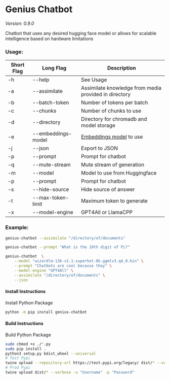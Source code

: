 # Genius Chatbot
*Version: 0.9.0*

Chatbot that uses any desired hugging face model or allows for scalable 
intelligence based on hardware limitations

### Usage:

| Short Flag | Long Flag          | Description                                                                  |
|------------|--------------------|------------------------------------------------------------------------------|
| -h         | --help             | See Usage                                                                    |
| -a         | --assimilate       | Assimilate knowledge from media provided in directory                        |
| -b         | --batch-token      | Number of tokens per batch                                                   |
| -c         | --chunks           | Number of chunks to use                                                      |
| -d         | --directory        | Directory for chromadb and model storage                                     |
| -e         | --embeddings-model | [Embeddings model](https://www.sbert.net/docs/pretrained_models.html) to use |
| -j         | --json             | Export to JSON                                                               |
| -p         | --prompt           | Prompt for chatbot                                                           |
| -q         | --mute-stream      | Mute stream of generation                                                    |
| -m         | --model            | Model to use from Huggingface                                                |
| -p         | --prompt           | Prompt for chatbot                                                           |
| -s         | --hide-source      | Hide source of answer                                                        |
| -t         | --max-token-limit  | Maximum token to generate                                                    |
| -x         | --model-engine     | GPT4All or LlamaCPP                                                          |

### Example:
```bash
genius-chatbot --assimilate "/directory/of/documents"
```

```bash
genius-chatbot --prompt "What is the 10th digit of Pi?"
```

```bash
genius-chatbot  \
    --model "wizardlm-13b-v1.1-superhot-8k.ggmlv3.q4_0.bin" \
    --prompt "Chatbots are cool because they" \
    --model-engine "GPT4All" \
    --assimilate "/directory/of/documents" \
    --json
```

#### Install Instructions
Install Python Package

```bash
python -m pip install genius-chatbot
```

#### Build Instructions
Build Python Package

```bash
sudo chmod +x ./*.py
sudo pip install .
python3 setup.py bdist_wheel --universal
# Test Pypi
twine upload --repository-url https://test.pypi.org/legacy/ dist/* --verbose -u "Username" -p "Password"
# Prod Pypi
twine upload dist/* --verbose -u "Username" -p "Password"
```

